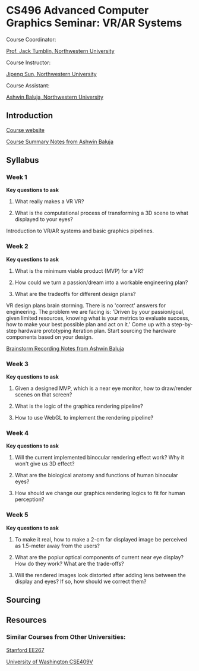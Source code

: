 # CS496 Advanced Computer Graphics Seminar: VR/AR Systems

Course Coordinator: 

[Prof. Jack Tumblin, Northwestern University](https://www.mccormick.northwestern.edu/research-faculty/directory/profiles/tumblin-jack.html)

Course Instructor: 

[Jipeng Sun, Northwestern University](https://jipengsun.github.io/)

Course Assistant: 

[Ashwin Baluja, Northwestern University](https://www.linkedin.com/in/ashwinbaluja/)

## Introduction
[Course website](https://jipengsun.github.io/2023_NU_Summer_VR/)

[Course Summary Notes from Ashwin Baluja](https://docs.google.com/document/d/1KwzQh9GtexCEEMtMlNWnygPWvxoisXmhsLYb3fq0bsw/edit)

## Syllabus

### Week 1
**Key questions to ask** 

1. What really makes a VR VR? 

2. What is the computational process of transforming a 3D scene to what displayed to your eyes?

Introduction to VR/AR systems and basic graphics pipelines.

### Week 2
**Key questions to ask** 

1. What is the minimum viable product (MVP) for a VR? 

2. How could we turn a passion/dream into a workable engineering plan? 

3. What are the tradeoffs for different design plans?

VR design plans brain storming. There is no 'correct' answers for engineering. The problem we are facing is: 'Driven by your passion/goal, given limited resources, knowing what is your metrics to evaluate success, how to make your best possible plan and act on it.' Come up with a step-by-step hardware prototyping iteration plan. Start sourcing the hardware components based on your design.

[Brainstorm Recording Notes from Ashwin Baluja](https://docs.google.com/document/d/1095E-3hxstYPrixhDUMt8MTo0VFCKXdvQ9nbPGZaKUU/edit)

### Week 3
**Key questions to ask** 

1. Given a designed MVP, which is a near eye monitor, how to draw/render scenes on that screen?

2. What is the logic of the graphics rendering pipeline?

3. How to use WebGL to implement the rendering pipeline?

### Week 4
**Key questions to ask** 

1. Will the current implemented binocular rendering effect work? Why it won't give us 3D effect?

2. What are the biological anatomy and functions of human binocular eyes? 

3. How should we change our graphics rendering logics to fit for human perception?

### Week 5
**Key questions to ask** 

1. To make it real, how to make a 2-cm far displayed image be perceived as 1.5-meter away from the users?

2. What are the poplur optical components of current near eye display? How do they work? What are the trade-offs?

3. Will the rendered images look distorted after adding lens between the display and eyes? If so, how should we correct them?

## Sourcing
## Resources
### Similar Courses from Other Universities:

[Stanford EE267](http://stanford.edu/class/ee267/syllabus.html)

[University of Washington CSE409V](https://courses.cs.washington.edu/courses/cse490v/20wi/#projects)
